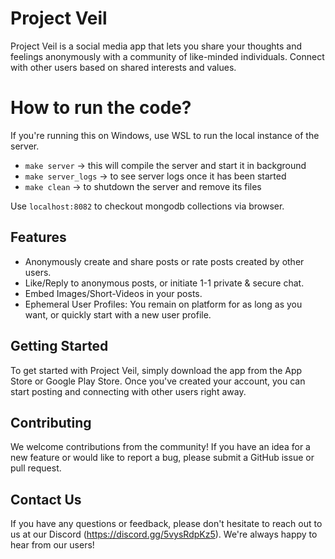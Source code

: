 # Project Veil

Project Veil is a social media app that lets you share your thoughts and feelings anonymously with a community of like-minded individuals. Connect with other users based on shared interests and values.

# How to run the code?

If you're running this on Windows, use WSL to run the local instance of the server.

- `make server` -> this will compile the server and start it in background
- `make server_logs` -> to see server logs once it has been started
- `make clean` -> to shutdown the server and remove its files


Use `localhost:8082` to checkout mongodb collections via browser.

## Features

- Anonymously create and share posts or rate posts created by other users.
- Like/Reply to anonymous posts, or initiate 1-1 private & secure chat.
- Embed Images/Short-Videos in your posts.
- Ephemeral User Profiles: You remain on platform for as long as you want, or quickly start with a new user profile.

## Getting Started

To get started with Project Veil, simply download the app from the App Store or Google Play Store. 
Once you've created your account, you can start posting and connecting with other users right away.

## Contributing

We welcome contributions from the community! If you have an idea for a new feature or would like to report a bug, please submit a GitHub issue or pull request.

## Contact Us

If you have any questions or feedback, please don't hesitate to reach out to us at our Discord (https://discord.gg/5vysRdpKz5). We're always happy to hear from our users!
